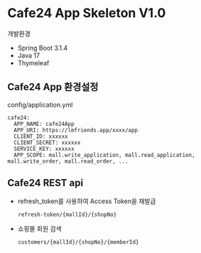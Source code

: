 # Cafe24 App Skeleton V1.0
개발환경
* Spring Boot 3.1.4
* Java 17
* Thymeleaf


## Cafe24 App 환경설정
config/application.yml
  ```
  cafe24:
    APP_NAME: cafe24App
    APP_URI: https://lmfriends.app/xxxx/app
    CLIENT_ID: xxxxxx
    CLIENT_SECRET: xxxxxx
    SERVICE_KEY: xxxxxx
    APP_SCOPE: mall.write_application, mall.read_application, mall.write_order, mall.read_order, ...
  ```


## Cafe24 REST api
* refresh_token를 사용하여 Access Token을 재발급
  ```
  refresh-token/{mallId}/{shopNo}
  ```

* 쇼핑몰 회원 검색
  ```
  customers/{mallId}/{shopNo}/{memberId}
  ```
